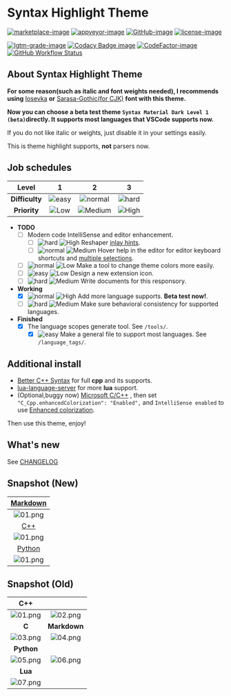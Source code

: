 # Syntax Highlight Theme

[![marketplace-image]][marketplace-url] [![appveyor-image]][appveyor-url] [![GitHub-image]][github-url] [![license-image]][license-url]

[![lgtm-grade-image]][lgtm-grade-url] [![Codacy Badge image]][codacy badge url] [![CodeFactor-image]][codefactor-url] [![GitHub Workflow Status]][github workflow url]

[marketplace-image]: https://img.shields.io/vscode-marketplace/v/peaceshi.syntax-highlight.svg?style=flat&logo=visual-studio-code&label=marketplace&color=007ACC
[marketplace-url]: https://marketplace.visualstudio.com/items?itemName=peaceshi.syntax-highlight
[appveyor-image]: https://img.shields.io/appveyor/ci/peaceshi/syntax-highlight-theme.svg?style=flat&logo=appveyor&logoColor=FFFFFF&label=master
[appveyor-url]: https://ci.appveyor.com/project/peaceshi/syntax-highlight-theme/
[github-image]: https://img.shields.io/badge/GitHub-issues-red.svg?logo=Github
[github-url]: https://github.com/peaceshi/Syntax-highlight-Theme/issues
[license-image]: https://img.shields.io/github/license/peaceshi/Syntax-highlight-Theme.svg
[license-url]: https://github.com/peaceshi/Syntax-highlight-Theme/blob/master/LICENSE
[lgtm-grade-image]: https://img.shields.io/lgtm/grade/javascript/g/peaceshi/Syntax-Highlight-Theme.svg?logo=lgtm&logoWidth=20&label=LGTM%20Code%20Grade
[lgtm-grade-url]: https://lgtm.com/projects/g/peaceshi/Syntax-Highlight-Theme/context:javascript
[codacy badge image]: https://img.shields.io/codacy/grade/62132740f27e405eb54e0ca6e2bf58f0?label=CodacyGrade&logo=Codacy
[codacy badge url]: https://www.codacy.com/manual/peaceshi/Syntax-Highlight-Theme?utm_source=github.com&utm_medium=referral&utm_content=peaceshi/Syntax-Highlight-Theme&utm_campaign=Badge_Grad
[codefactor-image]: https://img.shields.io/codefactor/grade/github/peaceshi/syntax-highlight-theme/master?label=CodeFactor&logo=CodeFactor&logoColor=FFFFFF
[codefactor-url]: https://www.codefactor.io/repository/github/peaceshi/syntax-highlight-theme/overview/master
[github workflow status]: https://img.shields.io/github/workflow/status/peaceshi/Syntax-Highlight-Theme/build?label=Act
[github workflow url]: https://github.com/peaceshi/Syntax-Highlight-Theme/actions
[hard]: https://img.shields.io/badge/-Hard-red.svg
[normal]: https://img.shields.io/badge/-Normal-blue.svg
[easy]: https://img.shields.io/badge/-Easy-green.svg
[high]: https://img.shields.io/badge/-High--Priority-important.svg
[medium]: https://img.shields.io/badge/-Medium--Priority-brightgreen.svg
[low]: https://img.shields.io/badge/-Low--Priority-inactive.svg

## About Syntax Highlight Theme

**For some reason(such as italic and font weights needed), I recommends using** [Iosevka](https://github.com/be5invis/Iosevka) **or** [Sarasa-Gothic(for CJK)](https://github.com/be5invis/Sarasa-Gothic) **font with this theme.**

**Now you can choose a beta test theme `Syntax Material Dark Level 1 (beta)`directly. It supports most languages that VSCode supports now.**

If you do not like italic or weights, just disable it in your settings easily.

This is theme highlight supports, **not** parsers now.

## Job schedules

|     Level      |    1    |     2     |    3    |
| :------------: | :-----: | :-------: | :-----: |
| **Difficulty** | ![easy] | ![normal] | ![hard] |
|  **Priority**  | ![Low]  | ![Medium] | ![High] |

[inlay hints]: https://www.jetbrains.com/help/resharper/Inline_Parameter_Name_Hints.html
[multiple selections]: https://code.visualstudio.com/docs/editor/codebasics#_multiple-selections-multicursor

- **TODO**
  - [ ] Modern code IntelliSense and editor enhancement.
    - [ ] ![hard] ![High] Reshaper [inlay hints].
    - [ ] ![normal] ![Medium] Hover help in the editor for editor keyboard shortcuts and [multiple selections].
  - [ ] ![normal] ![Low] Make a tool to change theme colors more easily.
  - [ ] ![easy] ![Low] Design a new extension icon.
  - [ ] ![hard] ![Medium] Write documents for this responsory.
- **Working**
  - [x] ![normal] ![High] Add more language supports. **Beta test now!**.
  - [ ] ![hard] ![Medium] Make sure behavioral consistency for supported languages.
- **Finished**
  - [x] The language scopes generate tool. See `/tools/`.
    - [x] ![easy] Make a general file to support most languages. See `/language_tags/`.

## Additional install

[better c++ syntax]: https://marketplace.visualstudio.com/items?itemName=jeff-hykin.better-cpp-syntax
[lua-language-server]: https://marketplace.visualstudio.com/items?itemName=sumneko.lua
[microsoft c/c++]: https://marketplace.visualstudio.com/items?itemName=ms-vscode.cpptools
[enhanced colorization]: https://code.visualstudio.com/docs/cpp/colorization-cpp

- [Better C++ Syntax] for full **cpp** and its supports.
- [lua-language-server] for more **lua** support.
- (Optional,buggy now) [Microsoft C/C++] , then set `"C_Cpp.enhancedColorization": "Enabled",` and `IntelliSense enabled` to use [Enhanced colorization].

Then use this theme, enjoy!

## What's new

See [CHANGELOG](https://github.com/peaceshi/Syntax-highlight-Theme/blob/master/CHANGELOG.md)

## Snapshot (New)

[markdown]: https://github.com/peaceshi/Syntax-highlight-Theme/blob/master/Documents/markdown.md
[c++]: https://github.com/peaceshi/Syntax-highlight-Theme/blob/master/Documents/cpp.cpp
[python]: https://github.com/peaceshi/Syntax-highlight-Theme/blob/master/Documents/python.py

|            [Markdown]            |
| :------------------------------: |
| ![01.png](./snapshot/md_01.png)  |
|              [C++]               |
| ![01.png](./snapshot/cpp_01.png) |
|             [Python]             |
| ![01.png](./snapshot/py_01.png)  |

## Snapshot (Old)

|           **C++**            |                              |
| :--------------------------: | :--------------------------: |
| ![01.png](./snapshot/01.png) | ![02.png](./snapshot/02.png) |
|            **C**             |         **Markdown**         |
| ![03.png](./snapshot/03.png) | ![04.png](./snapshot/04.png) |
|          **Python**          |                              |
| ![05.png](./snapshot/05.png) | ![06.png](./snapshot/06.png) |
|           **Lua**            |
| ![07.png](./snapshot/07.png) |
